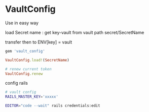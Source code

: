 # VaultConfig

Use in easy way

load Secret name : get key-vault from vault path secret/SecretName

transfer then to ENV[key] = vault

```ruby
gem 'vault_config'

VaultConfig.load!(SecretName)

# renew current token
VaultConfig.renew
```

config rails

```bash
# vault config 
RAILS_MASTER_KEY='xxxxx'

EDITOR="code --wait" rails credentials:edit

```
